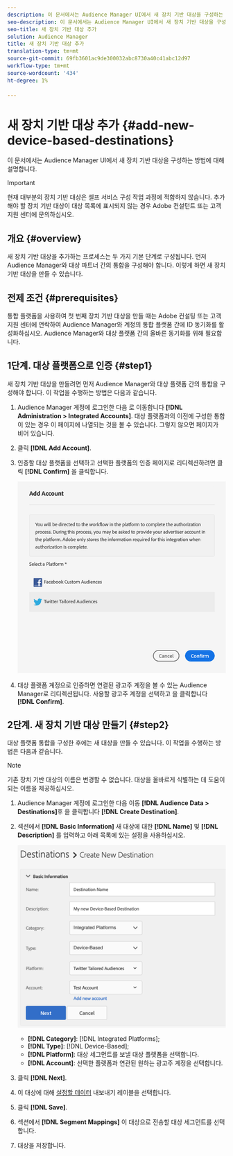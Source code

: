 ```yaml
---
description: 이 문서에서는 Audience Manager UI에서 새 장치 기반 대상을 구성하는 방법에 대해 설명합니다.
seo-description: 이 문서에서는 Audience Manager UI에서 새 장치 기반 대상을 구성하는 방법에 대해 설명합니다.
seo-title: 새 장치 기반 대상 추가
solution: Audience Manager
title: 새 장치 기반 대상 추가
translation-type: tm+mt
source-git-commit: 69fb3601ac9de300032abc8730a40c41abc12d97
workflow-type: tm+mt
source-wordcount: '434'
ht-degree: 1%

---
```



# 새 장치 기반 대상 추가 {#add-new-device-based-destinations}

이 문서에서는 Audience Manager UI에서 새 장치 기반 대상을 구성하는 방법에 대해 설명합니다.

>[!IMPORTANT]
>
>현재 대부분의 장치 기반 대상은 셀프 서비스 구성 작업 과정에 적합하지 않습니다. 추가해야 할 장치 기반 대상이 대상 목록에 표시되지 않는 경우 Adobe 컨설턴트 또는 고객 지원 센터에 문의하십시오.

## 개요 {#overview}

새 장치 기반 대상을 추가하는 프로세스는 두 가지 기본 단계로 구성됩니다. 먼저 Audience Manager와 대상 파트너 간의 통합을 구성해야 합니다. 이렇게 하면 새 장치 기반 대상을 만들 수 있습니다.

## 전제 조건 {#prerequisites}

통합 플랫폼을 사용하여 첫 번째 장치 기반 대상을 만들 때는 Adobe 컨설팅 또는 고객 지원 센터에 연락하여 Audience Manager와 계정의 통합 플랫폼 간에 ID 동기화를 활성화하십시오. Audience Manager와 대상 플랫폼 간의 올바른 동기화를 위해 필요합니다.

## 1단계. 대상 플랫폼으로 인증 {#step1}

새 장치 기반 대상을 만들려면 먼저 Audience Manager와 대상 플랫폼 간의 통합을 구성해야 합니다. 이 작업을 수행하는 방법은 다음과 같습니다.

1. Audience Manager 계정에 로그인한 다음 로 이동합니다 **[!DNL Administration > Integrated Accounts]**. 대상 플랫폼과의 이전에 구성한 통합이 있는 경우 이 페이지에 나열되는 것을 볼 수 있습니다. 그렇지 않으면 페이지가 비어 있습니다.
1. 클릭 **[!DNL Add Account]**.
1. 인증할 대상 플랫폼을 선택하고 선택한 플랫폼의 인증 페이지로 리디렉션하려면 클릭 **[!DNL Confirm]** 을 클릭합니다.

   ![통합 플랫폼](assets/dbd-integrated-platforms.png)

1. 대상 플랫폼 계정으로 인증하면 연결된 광고주 계정을 볼 수 있는 Audience Manager로 리디렉션됩니다. 사용할 광고주 계정을 선택하고 을 클릭합니다 **[!DNL Confirm]**.

## 2단계. 새 장치 기반 대상 만들기 {#step2}

대상 플랫폼 통합을 구성한 후에는 새 대상을 만들 수 있습니다. 이 작업을 수행하는 방법은 다음과 같습니다.

>[!NOTE]
>
>기존 장치 기반 대상의 이름은 변경할 수 없습니다. 대상을 올바르게 식별하는 데 도움이 되는 이름을 제공하십시오.

1. Audience Manager 계정에 로그인한 다음 이동 **[!DNL Audience Data > Destinations]**&#x200B;후 을 클릭합니다 **[!DNL Create Destination]**.
1. 섹션에서 **[!DNL Basic Information]** 새 대상에 대한 **[!DNL Name]** 및 **[!DNL Description]** 를 입력하고 아래 목록에 있는 설정을 사용하십시오.

   ![설정](assets/dbd-new-basic.png)

   * **[!DNL Category]**: [!DNL Integrated Platforms];
   * **[!DNL Type]**: [!DNL Device-Based];
   * **[!DNL Platform]**: 대상 세그먼트를 보낼 대상 플랫폼을 선택합니다.
   * **[!DNL Account]**: 선택한 플랫폼과 연관된 원하는 광고주 계정을 선택합니다.
1. 클릭 **[!DNL Next]**.
1. 이 대상에 대해 [설정할 데이터](/help/using/features/data-export-controls.md#controls-labels) 내보내기 레이블을 선택합니다.
1. 클릭 **[!DNL Save]**.
1. 섹션에서 **[!DNL Segment Mappings]** 이 대상으로 전송할 대상 세그먼트를 선택합니다.
1. 대상을 저장합니다.
